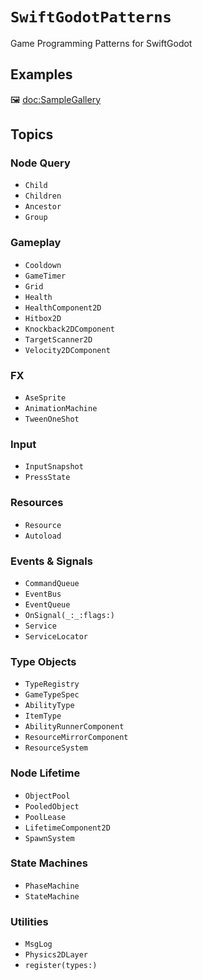 # ``SwiftGodotPatterns``

Game Programming Patterns for SwiftGodot

## Examples

🖼️ <doc:SampleGallery>

## Topics

### Node Query

- ``Child``
- ``Children``
- ``Ancestor``
- ``Group``

### Gameplay

- ``Cooldown``
- ``GameTimer``
- ``Grid``
- ``Health``
- ``HealthComponent2D``
- ``Hitbox2D``
- ``Knockback2DComponent``
- ``TargetScanner2D``
- ``Velocity2DComponent``

### FX

- ``AseSprite``
- ``AnimationMachine``
- ``TweenOneShot``

### Input

- ``InputSnapshot``
- ``PressState``

### Resources

- ``Resource``
- ``Autoload``

### Events & Signals

- ``CommandQueue``
- ``EventBus``
- ``EventQueue``
- ``OnSignal(_:_:flags:)``
- ``Service``
- ``ServiceLocator``

### Type Objects

- ``TypeRegistry``
- ``GameTypeSpec``
- ``AbilityType``
- ``ItemType``
- ``AbilityRunnerComponent``
- ``ResourceMirrorComponent``
- ``ResourceSystem``

### Node Lifetime

- ``ObjectPool``
- ``PooledObject``
- ``PoolLease``
- ``LifetimeComponent2D``
- ``SpawnSystem``

### State Machines

- ``PhaseMachine``
- ``StateMachine``

### Utilities

- ``MsgLog``
- ``Physics2DLayer``
- ``register(types:)``

